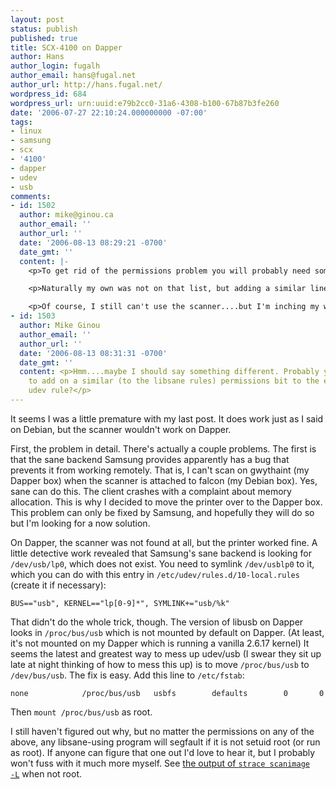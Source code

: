 ```yaml
---
layout: post
status: publish
published: true
title: SCX-4100 on Dapper
author: Hans
author_login: fugalh
author_email: hans@fugal.net
author_url: http://hans.fugal.net/
wordpress_id: 684
wordpress_url: urn:uuid:e79b2cc0-31a6-4308-b100-67b87b3fe260
date: '2006-07-27 22:10:24.000000000 -07:00'
tags:
- linux
- samsung
- scx
- '4100'
- dapper
- udev
- usb
comments:
- id: 1502
  author: mike@ginou.ca
  author_email: ''
  author_url: ''
  date: '2006-08-13 08:29:21 -0700'
  date_gmt: ''
  content: |-
    <p>To get rid of the permissions problem you will probably need some more udev wizardry. My dapper install constains /etc/udev/rules.d/45-libsane.rules which contain permission setting rules for a whole lot of scanners. </p>

    <p>Naturally my own was not on that list, but adding a similar line (using the info from lsusb) and making sure that the user account was is the scanner group fixed up the permissions problem.</p>

    <p>Of course, I still can't use the scanner....but I'm inching my way closer.</p>
- id: 1503
  author: Mike Ginou
  author_email: ''
  author_url: ''
  date: '2006-08-13 08:31:31 -0700'
  date_gmt: ''
  content: <p>Hmm....maybe I should say something different. Probably you just need
    to add on a similar (to the libsane rules) permissions bit to the end of your
    udev rule?</p>
---
```

<p>It seems I was a little premature with my last post. It does work just as I
said on Debian, but the scanner wouldn't work on Dapper.</p>

<p>First, the problem in detail. There's actually a couple problems. The first is
that the sane backend Samsung provides apparently has a bug that prevents it
from working remotely. That is, I can't scan on gwythaint (my Dapper box) when
the scanner is attached to falcon (my Debian box). Yes, sane can do this. The
client crashes with a complaint about memory allocation. This is why I decided
to move the printer over to the Dapper box. This problem can only be fixed by
Samsung, and hopefully they will do so but I'm looking for a now solution.</p>

<p>On Dapper, the scanner was not found at all, but the printer worked fine. A
little detective work revealed that Samsung's sane backend is looking for
<code>/dev/usb/lp0</code>, which does not exist. You need to symlink <code>/dev/usblp0</code> to it,
which you can do with this entry in <code>/etc/udev/rules.d/10-local.rules</code> (create
it if necessary):</p>

<pre><code>BUS=="usb", KERNEL=="lp[0-9]*", SYMLINK+="usb/%k"
</code></pre>

<p>That didn't do the whole trick, though. The version of libusb on Dapper looks
in <code>/proc/bus/usb</code> which is not mounted by default on Dapper. (At least, it's
not mounted on my Dapper which is running a vanilla 2.6.17 kernel) It seems the
latest and greatest way to mess up udev/usb (I swear they sit up late at night
thinking of how to mess this up) is to move <code>/proc/bus/usb</code> to <code>/dev/bus/usb</code>.
The fix is easy. Add this line to <code>/etc/fstab</code>:</p>

<pre><code>none            /proc/bus/usb   usbfs        defaults        0       0
</code></pre>

<p>Then <code>mount /proc/bus/usb</code> as root.</p>

<p>I still haven't figured out why, but no matter the permissions on any of the
above, any libsane-using program will segfault if it is not setuid root (or run
as root). If anyone can figure that one out I'd love to hear it, but I probably
won't fuss with it much more myself. See <a href="http://hans.fugal.net/misc/scanimage.strace.txt">the output of <code>strace scanimage
-L</code></a> when not root.</p>
